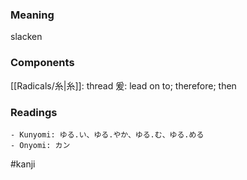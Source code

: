 ### Meaning

slacken

### Components

[[Radicals/糸|糸]]: thread 爰: lead on to; therefore; then

### Readings

```
- Kunyomi: ゆる.い、ゆる.やか、ゆる.む、ゆる.める
- Onyomi: カン
```

#kanji